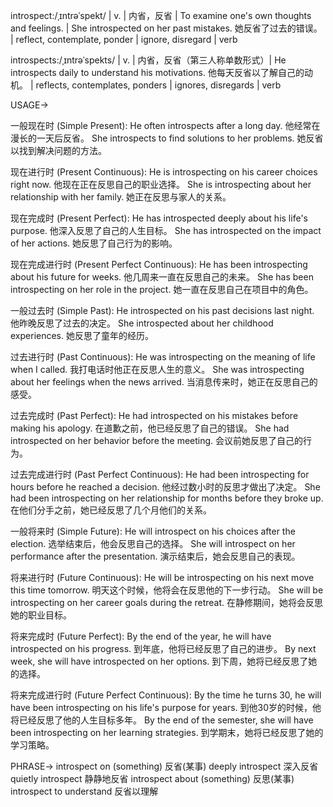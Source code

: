 introspect:/ˌɪntrəˈspekt/ | v. | 内省，反省 | To examine one's own thoughts and feelings. |  She introspected on her past mistakes. 她反省了过去的错误。 | reflect, contemplate, ponder | ignore, disregard | verb

introspects:/ˌɪntrəˈspekts/ | v. | 内省，反省（第三人称单数形式）|  He introspects daily to understand his motivations. 他每天反省以了解自己的动机。 | reflects, contemplates, ponders | ignores, disregards | verb


USAGE->

一般现在时 (Simple Present):
He often introspects after a long day. 他经常在漫长的一天后反省。
She introspects to find solutions to her problems. 她反省以找到解决问题的方法。

现在进行时 (Present Continuous):
He is introspecting on his career choices right now. 他现在正在反思自己的职业选择。
She is introspecting about her relationship with her family. 她正在反思与家人的关系。

现在完成时 (Present Perfect):
He has introspected deeply about his life's purpose. 他深入反思了自己的人生目标。
She has introspected on the impact of her actions. 她反思了自己行为的影响。

现在完成进行时 (Present Perfect Continuous):
He has been introspecting about his future for weeks. 他几周来一直在反思自己的未来。
She has been introspecting on her role in the project. 她一直在反思自己在项目中的角色。

一般过去时 (Simple Past):
He introspected on his past decisions last night. 他昨晚反思了过去的决定。
She introspected about her childhood experiences. 她反思了童年的经历。

过去进行时 (Past Continuous):
He was introspecting on the meaning of life when I called. 我打电话时他正在反思人生的意义。
She was introspecting about her feelings when the news arrived. 当消息传来时，她正在反思自己的感受。

过去完成时 (Past Perfect):
He had introspected on his mistakes before making his apology. 在道歉之前，他已经反思了自己的错误。
She had introspected on her behavior before the meeting. 会议前她反思了自己的行为。

过去完成进行时 (Past Perfect Continuous):
He had been introspecting for hours before he reached a decision. 他经过数小时的反思才做出了决定。
She had been introspecting on her relationship for months before they broke up.  在他们分手之前，她已经反思了几个月他们的关系。

一般将来时 (Simple Future):
He will introspect on his choices after the election. 选举结束后，他会反思自己的选择。
She will introspect on her performance after the presentation. 演示结束后，她会反思自己的表现。

将来进行时 (Future Continuous):
He will be introspecting on his next move this time tomorrow. 明天这个时候，他将会在反思他的下一步行动。
She will be introspecting on her career goals during the retreat. 在静修期间，她将会反思她的职业目标。

将来完成时 (Future Perfect):
By the end of the year, he will have introspected on his progress. 到年底，他将已经反思了自己的进步。
By next week, she will have introspected on her options. 到下周，她将已经反思了她的选择。

将来完成进行时 (Future Perfect Continuous):
By the time he turns 30, he will have been introspecting on his life's purpose for years. 到他30岁的时候，他将已经反思了他的人生目标多年。
By the end of the semester, she will have been introspecting on her learning strategies. 到学期末，她将已经反思了她的学习策略。


PHRASE->
introspect on (something)  反省(某事)
deeply introspect 深入反省
quietly introspect  静静地反省
introspect about (something)  反思(某事)
introspect to understand  反省以理解
